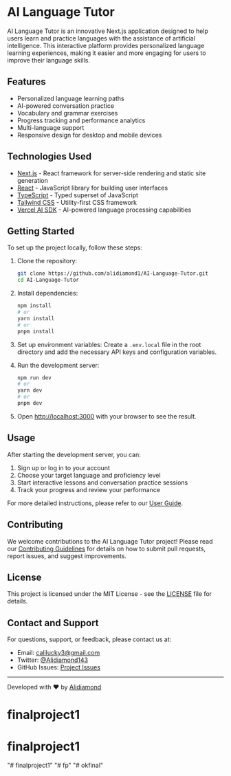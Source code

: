 # AI Language Tutor

AI Language Tutor is an innovative Next.js application designed to help users learn and practice languages with the assistance of artificial intelligence. This interactive platform provides personalized language learning experiences, making it easier and more engaging for users to improve their language skills.

## Features

- Personalized language learning paths
- AI-powered conversation practice
- Vocabulary and grammar exercises
- Progress tracking and performance analytics
- Multi-language support
- Responsive design for desktop and mobile devices

## Technologies Used

- [Next.js](https://nextjs.org/) - React framework for server-side rendering and static site generation
- [React](https://reactjs.org/) - JavaScript library for building user interfaces
- [TypeScript](https://www.typescriptlang.org/) - Typed superset of JavaScript
- [Tailwind CSS](https://tailwindcss.com/) - Utility-first CSS framework
- [Vercel AI SDK](https://vercel.com/ai) - AI-powered language processing capabilities

## Getting Started

To set up the project locally, follow these steps:

1. Clone the repository:
   ```bash
   git clone https://github.com/alidiamond1/AI-Language-Tutor.git
   cd AI-Language-Tutor
   ```

2. Install dependencies:
   ```bash
   npm install
   # or
   yarn install
   # or
   pnpm install
   ```

3. Set up environment variables:
   Create a `.env.local` file in the root directory and add the necessary API keys and configuration variables.

4. Run the development server:
   ```bash
   npm run dev
   # or
   yarn dev
   # or
   pnpm dev
   ```

5. Open [http://localhost:3000](http://localhost:3000) with your browser to see the result.

## Usage

After starting the development server, you can:

1. Sign up or log in to your account
2. Choose your target language and proficiency level
3. Start interactive lessons and conversation practice sessions
4. Track your progress and review your performance

For more detailed instructions, please refer to our [User Guide](https://github.com/alidiamond1/AI-Language-Tutor/blob/main/UserGuide.md).

## Contributing

We welcome contributions to the AI Language Tutor project! Please read our [Contributing Guidelines](link-to-contributing-guidelines) for details on how to submit pull requests, report issues, and suggest improvements.

## License

This project is licensed under the MIT License - see the [LICENSE](link-to-license-file) file for details.

## Contact and Support

For questions, support, or feedback, please contact us at:

- Email: calilucky3@gmail.com
- Twitter: [@Alidiamond143](https://x.com/Alidiamond143)
- GitHub Issues: [Project Issues](https://github.com/alidiamond1/AI-Language-Tutor/issues)


---

Developed with ❤️ by [Alidiamond](https://github.com/alidiamond1)
#
# finalproject1
# finalproject1
"# finalproject1" 
"# fp" 
"# okfinal" 
